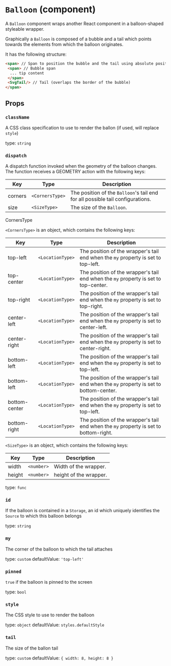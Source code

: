 `Balloon` (component)
=====================

A `Balloon` component wraps another React component in
a balloon-shaped styleable wrapper.

Graphically a `Balloon` is composed of a bubble and a tail which points towards
the elements from which the balloon originates.

It has the following structure:
```html
<span> // Span to position the bubble and the tail using absolute positioning
 <span> // Bubble span
  ... tip content
 </span>
 <SvgTail/> // Tail (overlaps the border of the bubble)
</span>
```

Props
-----

### `className`

A CSS class specification to use to render the ballon (if used, will replace `style`)

type: `string`


### `dispatch`

A dispatch function invoked when the geometry of the balloon changes.
The function receives a GEOMETRY action with the following keys:

| Key  | Type            | Description                                                                    |
| ---- | --------------- | ------------------------------------------------------------------------------ |
| corners  | `<CornersType>` | The position of the `Balloon`'s tail end for all possible tail configurations. |
| size | `<SizeType>`    | The size of the `Balloon`.                                                     |

CornersType

`<CornersType>` is an object, which contains the following keys:

| Key  | Type            | Description                                                                    |
| ---- | --------------- | ------------------------------------------------------------------------------ |
| top-left  | `<LocationType>` | The position of the wrapper's tail end when the `my` property is set to top-left. |
| top-center  | `<LocationType>` | The position of the wrapper's tail end when the `my` property is set to top-center. |
| top-right  | `<LocationType>` | The position of the wrapper's tail end when the `my` property is set to top-right. |
| center-left  | `<LocationType>` | The position of the wrapper's tail end when the `my` property is set to center-left. |
| center-right  | `<LocationType>` | The position of the wrapper's tail end when the `my` property is set to center-right. |
| bottom-left  | `<LocationType>` | The position of the wrapper's tail end when the `my` property is set to top-left. |
| bottom-left  | `<LocationType>` | The position of the wrapper's tail end when the `my` property is set to bottom-center. |
| bottom-center  | `<LocationType>` | The position of the wrapper's tail end when the `my` property is set to top-left. |
| bottom-right  | `<LocationType>` | The position of the wrapper's tail end when the `my` property is set to bottom-right. |

`<SizeType>` is an object, which contains the following keys:

| Key  | Type            | Description                                                                    |
| ---- | --------------- | ------------------------------------------------------------------------------ |
| width  | `<number>` | Width of the wrapper. |
| height  | `<number>` | height of the wrapper. |

type: `func`


### `id`

If the balloon is contained in a `Storage`, an id which uniquely identifies
the `Source` to which this balloon belongs

type: `string`


### `my`

The corner of the balloon to which the tail attaches

type: `custom`
defaultValue: `'top-left'`


### `pinned`

`true` if the balloon is pinned to the screen

type: `bool`


### `style`

The CSS style to use to render the balloon

type: `object`
defaultValue: `styles.defaultStyle`


### `tail`

The size of the ballon tail

type: `custom`
defaultValue: `{ width: 8, height: 8 }`

